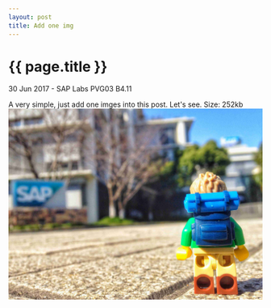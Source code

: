 ```yaml
---
layout: post
title: Add one img
---
```


{{ page.title }}
================

<p class="meta">30 Jun 2017 - SAP Labs PVG03 B4.11</p>

A very simple, just add one imges into this post. Let's see.
Size: 252kb
<a> 
<img src="/images/posts/0.jpg">
</a>
